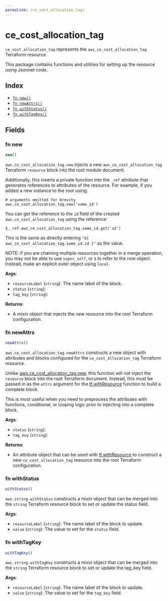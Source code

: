 ```yaml
---
permalink: /ce_cost_allocation_tag/
---
```


# ce_cost_allocation_tag

`ce_cost_allocation_tag` represents the `aws_ce_cost_allocation_tag` Terraform resource.



This package contains functions and utilities for setting up the resource using Jsonnet code.


## Index

* [`fn new()`](#fn-new)
* [`fn newAttrs()`](#fn-newattrs)
* [`fn withStatus()`](#fn-withstatus)
* [`fn withTagKey()`](#fn-withtagkey)

## Fields

### fn new

```ts
new()
```


`aws.ce_cost_allocation_tag.new` injects a new `aws_ce_cost_allocation_tag` Terraform `resource`
block into the root module document.

Additionally, this inserts a private function into the `_ref` attribute that generates references to attributes of the
resource. For example, if you added a new instance to the root using:

    # arguments omitted for brevity
    aws.ce_cost_allocation_tag.new('some_id')

You can get the reference to the `id` field of the created `aws.ce_cost_allocation_tag` using the reference:

    $._ref.aws_ce_cost_allocation_tag.some_id.get('id')

This is the same as directly entering `"${ aws_ce_cost_allocation_tag.some_id.id }"` as the value.

NOTE: if you are chaining multiple resources together in a merge operation, you may not be able to use `super`, `self`,
or `$` to refer to the root object. Instead, make an explicit outer object using `local`.

**Args**:
  - `resourceLabel` (`string`): The name label of the block.
  - `status` (`string`): 
  - `tag_key` (`string`): 

**Returns**:
- A mixin object that injects the new resource into the root Terraform configuration.


### fn newAttrs

```ts
newAttrs()
```


`aws.ce_cost_allocation_tag.newAttrs` constructs a new object with attributes and blocks configured for the `ce_cost_allocation_tag`
Terraform resource.

Unlike [aws.ce_cost_allocation_tag.new](#fn-cecostallocationtagnew), this function will not inject the `resource`
block into the root Terraform document. Instead, this must be passed in as the `attrs` argument for the
[tf.withResource](https://github.com/tf-libsonnet/core/tree/main/docs#fn-withresource) function to build a complete block.

This is most useful when you need to preprocess the attributes with functions, conditional, or looping logic prior to
injecting into a complete block.

**Args**:
  - `status` (`string`): 
  - `tag_key` (`string`): 

**Returns**:
  - An attribute object that can be used with [tf.withResource](https://github.com/tf-libsonnet/core/tree/main/docs#fn-withresource) to construct a new `ce_cost_allocation_tag` resource into the root Terraform configuration.


### fn withStatus

```ts
withStatus()
```

`aws.string.withStatus` constructs a mixin object that can be merged into the `string`
Terraform resource block to set or update the status field.



**Args**:
  - `resourceLabel` (`string`): The name label of the block to update.
  - `value` (`string`): The value to set for the `status` field.


### fn withTagKey

```ts
withTagKey()
```

`aws.string.withTagKey` constructs a mixin object that can be merged into the `string`
Terraform resource block to set or update the tag_key field.



**Args**:
  - `resourceLabel` (`string`): The name label of the block to update.
  - `value` (`string`): The value to set for the `tag_key` field.
